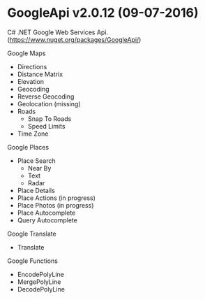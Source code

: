 GoogleApi v2.0.12 (09-07-2016) 
=========

C# .NET Google Web Services Api. (https://www.nuget.org/packages/GoogleApi/)

Google Maps
  * Directions
  * Distance Matrix
  * Elevation
  * Geocoding 
  * Reverse Geocoding
  * Geolocation (missing)
  * Roads 
    * Snap To Roads
    * Speed Limits
  * Time Zone



Google Places
  * Place Search
    * Near By
	* Text
	* Radar
  * Place Details
  * Place Actions (in progress)
  * Place Photos (in progress)
  * Place Autocomplete
  * Query Autocomplete



Google Translate 
  * Translate



Google Functions 
  * EncodePolyLine
  * MergePolyLine
  * DecodePolyLine

